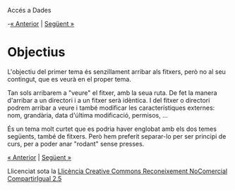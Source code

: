 Accés a Dades

-[« Anterior](index.md) | [Següent »](Idea.md)
# <a name="main"></a> **Objectius**  

L'objectiu del primer tema és senzillament arribar als fitxers, però no al seu contingut, que es veurà en el proper tema.

Tan sols arribarem a "veure" el fitxer, amb la seua ruta. De fet la manera d'arribar a un directori i a un fitxer serà idèntica. I del fitxer o directori podrem arribar a veure i també modificar les característiques externes: nom, grandària, data d'última modificació, permisos, ...

És un tema molt curtet que es podria haver englobat amb els dos temes següents, també de fitxers. Però hem preferit separar-lo per ser principi de curs, per a poder anar "rodant" sense presses.


[« Anterior](index.md) | [Següent »](1_introducci.md)

Llicenciat sota la [Llicència Creative Commons Reconeixement NoComercial CompartirIgual 2.5](http://creativecommons.org/licenses/by-nc-sa/2.5/)



